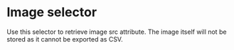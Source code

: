 # Image selector

Use this selector to retrieve image src attribute. The image itself will not be
stored as it cannot be exported as CSV.